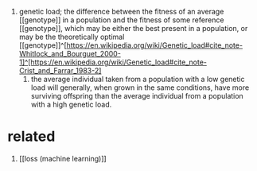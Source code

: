 1. genetic load; the difference between the fitness of an average [[genotype]] in a population and the fitness of some reference [[genotype]], which may be either the best present in a population, or may be the theoretically optimal [[genotype]]^[https://en.wikipedia.org/wiki/Genetic_load#cite_note-Whitlock_and_Bourguet_2000-1]^[https://en.wikipedia.org/wiki/Genetic_load#cite_note-Crist_and_Farrar_1983-2]
	1. the average individual taken from a population with a low genetic load will generally, when grown in the same conditions, have more surviving offspring than the average individual from a population with a high genetic load.

# related
1. [[loss (machine learning)]]